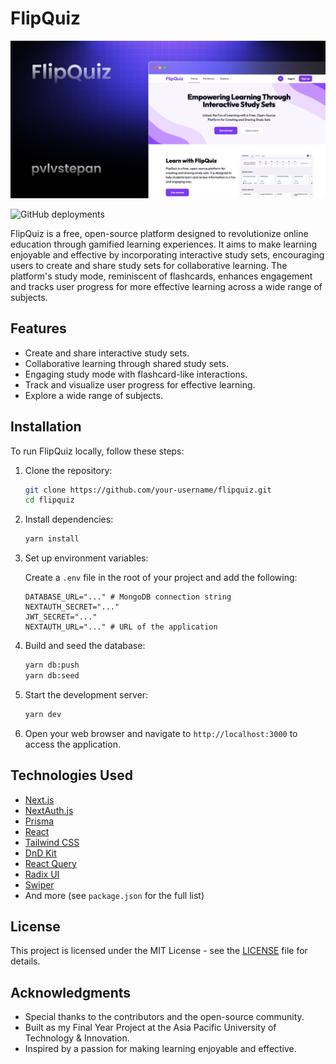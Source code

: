 # FlipQuiz

![FlipQuiz Logo](public/cover.png)

![GitHub deployments](https://img.shields.io/github/deployments/pvlvstepan/flipquiz/production?logo=vercel&label=Vercel)

FlipQuiz is a free, open-source platform designed to revolutionize online education through gamified learning experiences. It aims to make learning enjoyable and effective by incorporating interactive study sets, encouraging users to create and share study sets for collaborative learning. The platform's study mode, reminiscent of flashcards, enhances engagement and tracks user progress for more effective learning across a wide range of subjects.

## Features

-   Create and share interactive study sets.
-   Collaborative learning through shared study sets.
-   Engaging study mode with flashcard-like interactions.
-   Track and visualize user progress for effective learning.
-   Explore a wide range of subjects.

## Installation

To run FlipQuiz locally, follow these steps:

1. Clone the repository:

    ```bash
    git clone https://github.com/your-username/flipquiz.git
    cd flipquiz
    ```

2. Install dependencies:

    ```bash
    yarn install
    ```

3. Set up environment variables:

    Create a `.env` file in the root of your project and add the following:

    ```env
    DATABASE_URL="..." # MongoDB connection string
    NEXTAUTH_SECRET="..."
    JWT_SECRET="..."
    NEXTAUTH_URL="..." # URL of the application
    ```

4. Build and seed the database:

    ```bash
    yarn db:push
    yarn db:seed
    ```

5. Start the development server:

    ```bash
    yarn dev
    ```

6. Open your web browser and navigate to `http://localhost:3000` to access the application.

## Technologies Used

-   [Next.js](https://nextjs.org/)
-   [NextAuth.js](https://next-auth.js.org/)
-   [Prisma](https://www.prisma.io/)
-   [React](https://react.dev/)
-   [Tailwind CSS](https://tailwindcss.com/)
-   [DnD Kit](https://dndkit.com/)
-   [React Query](https://react-query.tanstack.com/)
-   [Radix UI](https://radix-ui.com/)
-   [Swiper](https://swiperjs.com/)
-   And more (see `package.json` for the full list)

## License

This project is licensed under the MIT License - see the [LICENSE](LICENSE) file for details.

## Acknowledgments

-   Special thanks to the contributors and the open-source community.
-   Built as my Final Year Project at the Asia Pacific University of Technology & Innovation.
-   Inspired by a passion for making learning enjoyable and effective.
